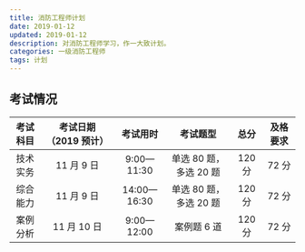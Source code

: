 ```yaml
---
title: 消防工程师计划
date: 2019-01-12
updated: 2019-01-12
description: 对消防工程师学习，作一大致计划。
categories: 一级消防工程师
tags: 计划
---
```




## 考试情况

| 考试科目 | 考试日期（2019 预计） |  考试用时   |        考试题型        |  总分  | 及格要求 |
| :------: | :-------------------: | :---------: | :--------------------: | :----: | :------: |
| 技术实务 |      11 月 9 日       | 9:00—11:30  | 单选 80 题，多选 20 题 | 120 分 |  72 分   |
| 综合能力 |      11 月 9 日       | 14:00—16:30 | 单选 80 题，多选 20 题 | 120 分 |  72 分   |
| 案例分析 |      11 月 10 日      | 9:00—12:00  |      案例题 6 道       | 120 分 |  72 分   |

